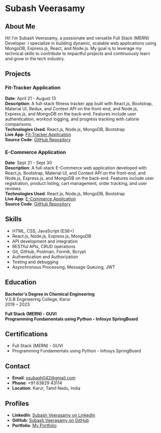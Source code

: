 # Subash Veerasamy

## About Me

Hi! I'm Subash Veerasamy, a passionate and versatile Full Stack (MERN) Developer. I specialize in building dynamic, scalable web applications using MongoDB, Express.js, React, and Node.js. My goal is to leverage my technical skills to contribute to impactful projects and continuously learn and grow in the tech industry.

## Projects

### Fit-Tracker Application
**Date**: April 21 - August 13  
**Description**: A full-stack fitness tracker app built with React.js, Bootstrap, Material UI, Redux, and Context API on the front-end, and Node.js, Express.js, and MongoDB on the back-end. Features include user authentication, workout logging, and progress tracking with calorie comparisons.  
**Technologies Used**: React.js, Node.js, MongoDB, Bootstrap  
**Live App**: [Fit-Tracker Application](https://subashfsdfittrack.netlify.app/)  
**Source Code**: [GitHub Repository](https://github.com/subashveerasamy/fitnessTrackerFE.git)  

### E-Commerce Application
**Date**: Sept 21 - Sept 30  
**Description**: A full-stack E-Commerce web application developed with React.js, Bootstrap, Material UI, and Context API on the front-end, and Node.js, Express.js, and MongoDB on the back-end. Features include user registration, product listing, cart management, order tracking, and user reviews.  
**Technologies Used**: React.js, Node.js, MongoDB, Bootstrap  
**Live App**: [E-Commerce Application](https://subashfsdecommerce.netlify.app/)  
**Source Code**: [GitHub Repository](https://github.com/subashveerasamy/E-Commerce-FE.git)  

## Skills

- HTML, CSS, JavaScript (ES6+)
- React.js, Node.js, Express.js, MongoDB
- API development and integration
- RESTful APIs, CRUD operations
- Git, GitHub, Postman, Formik, Bcrypt
- Authentication and Authorization
- Testing and debugging
- Asynchronous Processing, Message Queuing, JWT

## Education

**Bachelor's Degree in Chemical Engineering**  
V.S.B Engineering College, Karur  
2019 – 2023

**Full Stack (MERN) - GUVI**  
**Programming Fundamentals using Python - Infosys SpringBoard**

## Certifications

- Full Stack (MERN) - GUVI
- Programming Fundamentals using Python - Infosys SpringBoard

## Contact

- **Email**: ssubash042@gmail.com
- **Phone**: +91 63829 43114
- **Location**: Karur, Tamil Nadu, India

## Profiles

- **LinkedIn**: [Subash Veerasamy on LinkedIn](https://www.linkedin.com/in/subash-veerasamy-544972244/)
- **GitHub**: [Subash Veerasamy on GitHub](https://github.com/subashveerasamy)
- **Portfolio**: [My Portfolio](https://subashfsdportfolio.netlify.app/)
